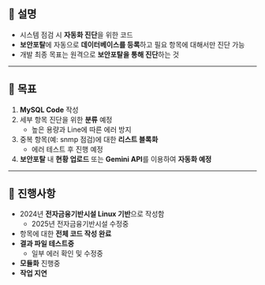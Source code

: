 ## 📝 설명
* 시스템 점검 시 **자동화 진단**을 위한 코드
* **보안포탈**에 자동으로 **데이터베이스를 등록**하고 필요 항목에 대해서만 진단 가능
* 개발 최종 목표는 원격으로 **보안포탈을 통해 진단**하는 것

***

## 🎯 목표
1.  **MySQL Code** 작성
2.  세부 항목 진단을 위한 **분류** 예정
    * 높은 용량과 Line에 따른 에러 방지
3.  중복 항목(예: snmp 점검)에 대한 **리스트 블록화**
    * 에러 테스트 후 진행 예정
4.  **보안포탈** 내 **현황 업로드** 또는 **Gemini API**를 이용하여 **자동화 예정**

***

## 🏃 진행사항
* 2024년 **전자금융기반시설 Linux 기반**으로 작성함
    * 2025년 전자금융기반시설 수정중
* 항목에 대한 **전체 코드 작성 완료**
* **결과 파일 테스트중**
    * 일부 에러 확인 및 수정중
* **모듈화** 진행중
* **작업 지연**